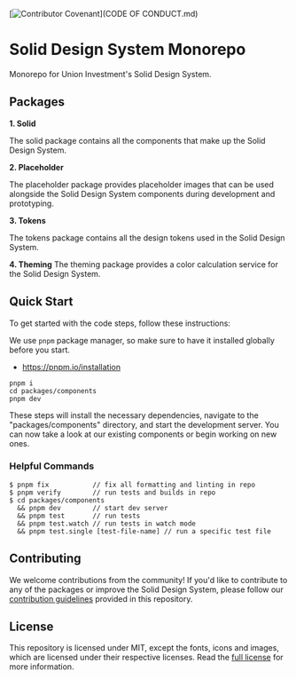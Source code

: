 [![Contributor Covenant](https://img.shields.io/badge/Contributor%20Covenant-2.1-4baaaa.svg)](CODE OF CONDUCT.md)

# Solid Design System Monorepo

Monorepo for Union Investment's Solid Design System.

## Packages

**1. Solid**

The solid package contains all the components that make up the Solid Design System.

**2. Placeholder**

The placeholder package provides placeholder images that can be used alongside the Solid Design System components during development and prototyping.

**3. Tokens**

The tokens package contains all the design tokens used in the Solid Design System.

**4. Theming**
The theming package provides a color calculation service for the Solid Design System.

## Quick Start

To get started with the code steps, follow these instructions:

We use `pnpm` package manager, so make sure to have it installed globally before you start.

- https://pnpm.io/installation

```
pnpm i
cd packages/components
pnpm dev
```

These steps will install the necessary dependencies, navigate to the "packages/components" directory, and start the development server. You can now take a look at our existing components or begin working on new ones.

### Helpful Commands

```
$ pnpm fix           // fix all formatting and linting in repo
$ pnpm verify        // run tests and builds in repo
$ cd packages/components
  && pnpm dev        // start dev server
  && pnpm test       // run tests
  && pnpm test.watch // run tests in watch mode
  && pnpm test.single [test-file-name] // run a specific test file
```

## Contributing

We welcome contributions from the community! If you'd like to contribute to any of the packages or improve the Solid Design System, please follow our [contribution guidelines](CONTRIBUTING.md) provided in this repository.

## License

This repository is licensed under MIT, except the fonts, icons and images, which are licensed under their respective licenses. Read the [full license](./packages/components/LICENSE.md) for more information.
